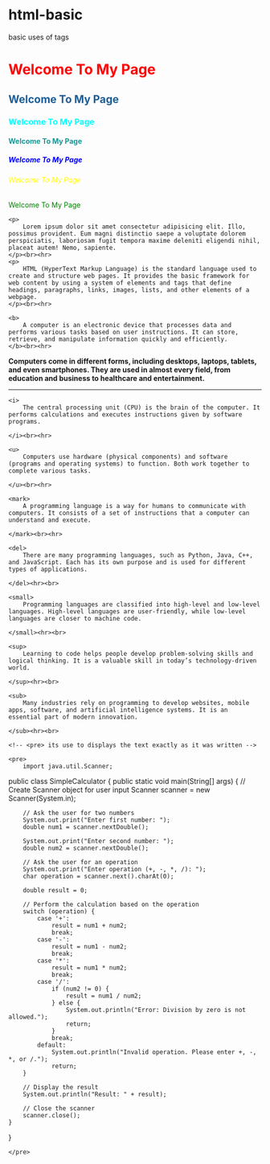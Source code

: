 # html-basic
basic uses of  tags
<!DOCTYPE html>
<html>
<head>
    <meta charset='utf-8'>
    <meta http-equiv='X-UA-Compatible' content='IE=edge'>
    <title>Basic Idea</title>
    <meta name='viewport' content='width=device-width, initial-scale=1'>
    <link rel='stylesheet' type='text/css' media='screen' href='main.css'>
    <script src='main.js'></script>
    <style></style>
   
</head>
<body>
    <!-- 6 Headings Tags -->
    <h1 style="color: red;">Welcome To My Page</h1>
    <h2 style="color: rgb(30, 94, 151);">Welcome To My Page</h2>
    <h3 style="color: aqua;">Welcome To My Page</h3>
    <h4 style="color: rgb(22, 151, 151);">Welcome To My Page</h4>
    <h5 style="color: blue;">Welcome To My Page</h5>
    <h6 style="color: yellow;">Welcome To My Page</h6>
    <h7 style="color: green;">Welcome To My Page</h7>

<!-- <p> tag is used to insert the pparagraph -->

    <p>
        Lorem ipsum dolor sit amet consectetur adipisicing elit. Illo, possimus provident. Eum magni distinctio saepe a voluptate dolorem perspiciatis, laboriosam fugit tempora maxime deleniti eligendi nihil, placeat autem! Nemo, sapiente.
    </p><br><hr>
    <p>
        HTML (HyperText Markup Language) is the standard language used to create and structure web pages. It provides the basic framework for web content by using a system of elements and tags that define headings, paragraphs, links, images, lists, and other elements of a webpage.
    </p><br><hr>

<!-- <b> tag is used to bold text -->

    <b>
        A computer is an electronic device that processes data and performs various tasks based on user instructions. It can store, retrieve, and manipulate information quickly and efficiently.
    </b><br><hr>

<!-- strong tag is used to bold the text -->

   <strong>
    Computers come in different forms, including desktops, laptops, tablets, and even smartphones. They are used in almost every field, from education and business to healthcare and entertainment.
   </strong><br><hr>

<!-- <i> tag is used to underline the text -->

    <i>
        The central processing unit (CPU) is the brain of the computer. It performs calculations and executes instructions given by software programs.

    </i><br><hr>

<!-- <u> tag is use to underline the text -->

    <u>
        Computers use hardware (physical components) and software (programs and operating systems) to function. Both work together to complete various tasks.

    </u><br><hr>

<!-- <mark> tag is use to highlight the text -->

    <mark>
        A programming language is a way for humans to communicate with computers. It consists of a set of instructions that a computer can understand and execute.

    </mark><br><hr>

<!-- <del> tag is used to cut the text with underline -->

    <del>
        There are many programming languages, such as Python, Java, C++, and JavaScript. Each has its own purpose and is used for different types of applications.

    </del><hr><br>

<!-- <smaall> tag is used to -->

    <small>
        Programming languages are classified into high-level and low-level languages. High-level languages are user-friendly, while low-level languages are closer to machine code.

    </small><hr><br>

<!-- <su> tag is used to get text in above the normal line -->

    <sup>
        Learning to code helps people develop problem-solving skills and logical thinking. It is a valuable skill in today’s technology-driven world.

    </sup><hr><br>
    
<!-- <sub> tag is used to get text in below the normal line -->

    <sub>
        Many industries rely on programming to develop websites, mobile apps, software, and artificial intelligence systems. It is an essential part of modern innovation.

    </sub><hr><br>

    <!-- <pre> its use to displays the text exactly as it was written -->

    <pre>
        import java.util.Scanner;

public class SimpleCalculator {
    public static void main(String[] args) {
        // Create Scanner object for user input
        Scanner scanner = new Scanner(System.in);

        // Ask the user for two numbers
        System.out.print("Enter first number: ");
        double num1 = scanner.nextDouble();

        System.out.print("Enter second number: ");
        double num2 = scanner.nextDouble();

        // Ask the user for an operation
        System.out.print("Enter operation (+, -, *, /): ");
        char operation = scanner.next().charAt(0);

        double result = 0;

        // Perform the calculation based on the operation
        switch (operation) {
            case '+':
                result = num1 + num2;
                break;
            case '-':
                result = num1 - num2;
                break;
            case '*':
                result = num1 * num2;
                break;
            case '/':
                if (num2 != 0) {
                    result = num1 / num2;
                } else {
                    System.out.println("Error: Division by zero is not allowed.");
                    return;
                }
                break;
            default:
                System.out.println("Invalid operation. Please enter +, -, *, or /.");
                return;
        }

        // Display the result
        System.out.println("Result: " + result);

        // Close the scanner
        scanner.close();
    }
}

    </pre>
</body>
</html>
